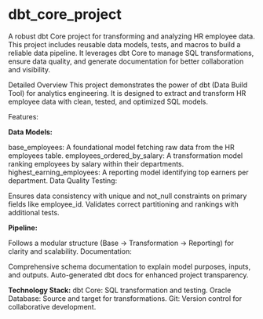 # dbt_core_project
A robust dbt Core project for transforming and analyzing HR employee data. This project includes reusable data models, tests, and macros to build a reliable data pipeline. It leverages dbt Core to manage SQL transformations, ensure data quality, and generate documentation for better collaboration and visibility.


Detailed Overview
This project demonstrates the power of dbt (Data Build Tool) for analytics engineering. It is designed to extract and transform HR employee data with clean, tested, and optimized SQL models.

Features:

**Data Models:**

base_employees: A foundational model fetching raw data from the HR employees table.
employees_ordered_by_salary: A transformation model ranking employees by salary within their departments.
highest_earning_employees: A reporting model identifying top earners per department.
Data Quality Testing:

Ensures data consistency with unique and not_null constraints on primary fields like employee_id.
Validates correct partitioning and rankings with additional tests.

**Pipeline:**

Follows a modular structure (Base → Transformation → Reporting) for clarity and scalability.
Documentation:

Comprehensive schema documentation to explain model purposes, inputs, and outputs.
Auto-generated dbt docs for enhanced project transparency.

**Technology Stack:**
dbt Core: SQL transformation and testing.
Oracle Database: Source and target for transformations.
Git: Version control for collaborative development.

